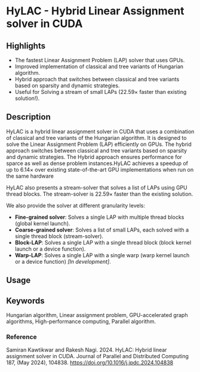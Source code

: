 # **HyLAC** - **Hy**brid **L**inear **A**ssignment solver in **CUDA**

<!-- Insert a bullet list of highlights -->

## Highlights

- The fastest Linear Assignment Problem (LAP) solver that uses GPUs.
- Improved implementation of classical and tree variants of Hungarian algorithm.
- Hybrid approach that switches between classical and tree variants based on sparsity and dynamic strategies.
- Useful for Solving a stream of small LAPs (22.59× faster than existing solution!).

## Description

HyLAC is a hybrid linear assignment solver in CUDA that uses a combination of classical and tree variants of the Hungarian algorithm. It is designed to solve the Linear Assignment Problem (LAP) efficiently on GPUs. The hybrid approach switches between classical and tree variants based on sparsity and dynamic strategies. The Hybrid approach ensures performance for sparce as well as dense problem instances.HyLAC achieves a speedup of up to 6.14× over existing state-of-the-art GPU implementations when run on the same hardware

HyLAC also presents a stream-solver that solves a list of LAPs using GPU thread blocks. The stream-solver is 22.59× faster than the existing solution.

We also provide the solver at different granularity levels:

- **Fine-grained solver**: Solves a single LAP with multiple thread blocks (global kernel launch).
- **Coarse-grained solver**: Solves a list of small LAPs, each solved with a single thread block (stream-solver).
- **Block-LAP**: Solves a single LAP with a single thread block (block kernel launch or a device function).
- **Warp-LAP**: Solves a single LAP with a single warp (warp kernel launch or a device function) _[In development]_.

## Usage

## Keywords

Hungarian algorithm, Linear assignment problem, GPU-accelerated graph algorithms, High-performance computing, Parallel algorithm.

### Reference

Samiran Kawtikwar and Rakesh Nagi. 2024. HyLAC: Hybrid linear assignment solver in CUDA. Journal of Parallel and Distributed Computing 187, (May 2024), 104838. https://doi.org/10.1016/j.jpdc.2024.104838
